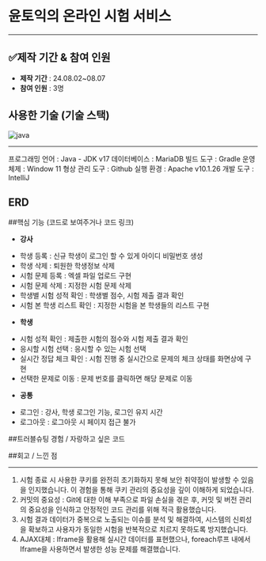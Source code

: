 # 윤토익의 온라인 시험 서비스
- - - 
## ✅제작 기간 & 참여 인원
  * **제작 기간** : 24.08.02~08.07
  * **참여 인원** : 3명
## 사용한 기술 (기술 스택)
![java](https://img.shields.io/badge/Java-ED8B00?style=for-the-badge&logo=openjdk&logoColor=white)
- - -
프로그래밍 언어 : Java - JDK v17
데이터베이스 : MariaDB
빌드 도구 : Gradle
운영 체제 : Window 11
형상 관리 도구 : Github
실행 환경 : Apache v10.1.26
개발 도구 : IntelliJ


## ERD





##핵심 기능 (코드로 보여주거나 코드 링크)
* **강사**
- 학생 등록 : 신규 학생이 로그인 할 수 있게 아이디 비밀번호 생성
- 학생 삭제 : 퇴원한 학생정보 삭제
- 시험 문제 등록 : 엑셀 파일 업로드 구현
- 시험 문제 삭제 : 지정한 시험 문제 삭제
- 학생별 시험 성적 확인 : 학생별 점수, 시험 제출 결과 확인
- 시험 본 학생 리스트 확인 : 지정한 시험을 본 학생들의 리스트 구현
* **학생**
- 시험 성적 확인 : 제출한 시험의 점수와 시험 제출 결과 확인
- 응시할 시험 선택 : 응시할 수 있는 시험 선택
- 실시간 정답 체크 확인 : 시험 진행 중 실시간으로 문제의 체크 상태를 화면상에 구현
- 선택한 문제로 이동 : 문제 번호를 클릭하면 해당 문제로 이동
* **공통**
- 로그인 : 강사, 학생 로그인 기능, 로그인 유지 시간
- 로그아웃 : 로그아웃 시 페이지 접근 불가

##트러블슈팅 경험 / 자랑하고 싶은 코드



##회고 / 느낀 점
* **
1. 시험 종료 시 사용한 쿠키를 완전히 초기화하지 못해 보안 취약점이 발생할 수 있음을 인지했습니다. 이 경험을 통해 쿠키 관리의 중요성을 깊이 이해하게 되었습니다.
2. 커밋의 중요성 : Git에 대한 이해 부족으로 파일 손실을 겪은 후, 커밋 및 버전 관리의 중요성을 인식하고 안정적인 코드 관리를 위해 적극 활용했습니다.
3. 시험 결과 데이터가 중복으로 노출되는 이슈를 분석 및 해결하여, 시스템의 신뢰성을 확보하고 사용자가 동일한 시험을 반복적으로 치르지 못하도록 방지했습니다.
4. AJAX대체 : Iframe을 활용해 실시간 데이터를 표현했으나, foreach루프 내에서 Iframe을 사용하면서 발생한 성능 문제를 해결했습니다.
